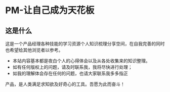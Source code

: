# PM-让自己成为天花板

## 这是什么
这是一个产品经理各种技能的学习资源个人知识梳理分享空间，在自我完善的同时也希望给其他浏览者以参考。


- 本站内容基本都是夜白个人的心得体会以及从各处收集来的知识整理。
- 如有任何版权上的问题，请及时联系我，我将尽快进行处理；
- 如我的理解体会存在任何的问题，也请大家联系我多多指正


产品，是人类满足求知欲及好奇心的工具。吾愿为此而奋斗！
